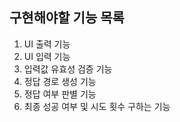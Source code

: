 ## 구현해야할 기능 목록

1. UI 출력 기능
2. UI 입력 기능
3. 입력값 유효성 검증 기능
4. 정답 경로 생성 기능
5. 정답 여부 판별 기능
6. 최종 성공 여부 및 시도 횟수 구하는 기능